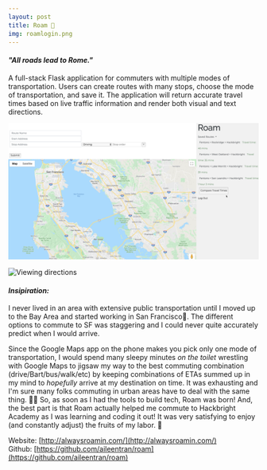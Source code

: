 ```yaml
---
layout: post
title: Roam 🚀
img: roamlogin.png
---
```

#### *"All roads lead to Rome."* 

A full-stack Flask application for commuters with multiple modes of transportation. Users can create routes with many stops, choose the mode of transportation, and save it. The application will return accurate travel times based on live traffic information and render both visual and text directions.

![Comparing travel times](/assets/img/roamcomparetraveltimes.png)

![Viewing directions](/assets/img/roamviewingdirections.png)
#### *Insipiration:* 
I never lived in an area with extensive public transportation until I moved up to the Bay Area and started working in San Francisco🌉. The different options to commute to SF was staggering and I could never quite accurately predict when I would arrive. 

Since the Google Maps app on the phone makes you pick only one mode of transportation, I would spend many sleepy minutes *on the toilet* wrestling with  Google Maps to jigsaw my way to the best commuting combination (drive/Bart/bus/walk/etc) by keeping combinations of ETAs summed up in my mind to *hopefully* arrive at my destination on time. It was exhausting and I'm sure many folks commuting in urban areas have to deal with the same thing. 🤯😩 So, as soon as I had the tools to build tech, Roam was born! And, the best part is that Roam actually helped me commute to Hackbright Academy as I was learning and coding it out! It was very satisfying to enjoy (and constantly adjust) the fruits of my labor. 🥳

Website: [http://alwaysroamin.com/](http://alwaysroamin.com/) <br>
Github: [https://github.com/aileentran/roam](https://github.com/aileentran/roam)